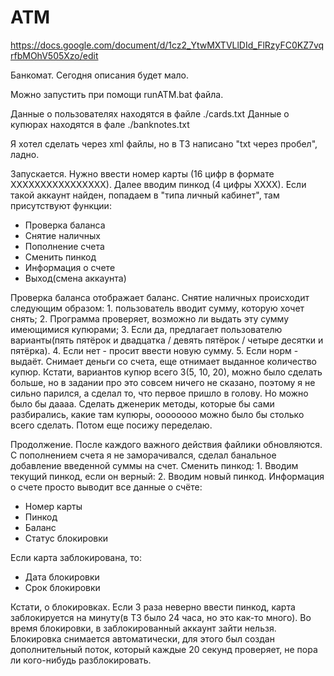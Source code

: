 # ATM
https://docs.google.com/document/d/1cz2_YtwMXTVLlDId_FlRzyFC0KZ7vqrfbMOhV505Xzo/edit


Банкомат. Сегодня описания будет мало.

Можно запустить при помощи runATM.bat файла.

Данные о пользователях находятся в файле ./cards.txt
Данные о купюрах находятся в фале ./banknotes.txt

Я хотел сделать через xml файлы, но в ТЗ написано "txt через пробел", ладно.

Запускается. Нужно ввести номер карты (16 цифр в формате ХХХХХХХХХХХХХХХХ). Далее вводим пинкод (4 цифры ХХХХ).
Если такой аккаунт найден, попадаем в "типа личный кабинет", там присутствуют функции:
- Проверка баланса
- Снятие наличных
- Пополнение счета
- Сменить пинкод
- Информация о счете
- Выход(смена аккаунта)

Проверка баланса отображает баланс. Снятие наличных происходит следующим образом: 1. пользователь вводит сумму, которую хочет снять; 2. Программа проверяет, возможно ли выдать эту сумму имеющимися купюрами; 3. Если да, предлагает пользователю варианты(пять пятёрок и двадцатка / девять пятёрок / четыре десятки и пятёрка). 4. Если нет - просит ввести новую сумму. 5. Если норм - выдаёт. Снимает деньги со счета, еще отнимает выданное количество купюр. Кстати, вариантов купюр всего 3(5, 10, 20), можно было сделать больше, но в задании про это совсем ничего не сказано, поэтому я не сильно парился, а сделал то, что первое пришло в голову. Но можно было бы даааа. Сделать дженерик методы, которые бы сами разбирались, какие там купюры, оооооооо можно было бы столько всего сделать. Потом еще посижу переделаю.

Продолжение. После каждого важного действия файлики обновляются. С пополнением счета я не заморачивался, сделал банальное добавление введенной суммы на счет. Сменить пинкод: 1. Вводим текущий пинкод, если он верный: 2. Вводим новый пинкод. Информация о счете просто выводит все данные о счёте: 
- Номер карты
- Пинкод
- Баланс
- Статус блокировки

Если карта заблокирована, то:
- Дата блокировки
- Срок блокировки

Кстати, о блокировках. Если 3 раза неверно ввести пинкод, карта заблокируется на минуту(в ТЗ было 24 часа, но это как-то много). Во время блокировки, в заблокированный аккаунт зайти нельзя. Блокировка снимается автоматически, для этого был создан дополнительный поток, который каждые 20 секунд проверяет, не пора ли кого-нибудь разблокировать.
